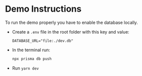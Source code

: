 # Demo Instructions

To run the demo properly you have to enable the database locally.

- Create a `.env` file in the root folder with this key and value:
  ```dotenv
  DATABASE_URL="file:./dev.db"
  ```
- In the terminal run:
  ```sh
  npx prisma db push
  ```
- Run `yarn dev`
